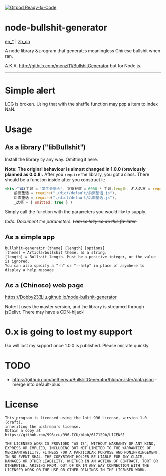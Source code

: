 [![Gitpod Ready-to-Code](https://img.shields.io/badge/Gitpod-Ready--to--Code-blue?logo=gitpod)](https://gitpod.io/#https://github.com/Dobby233Liu/node-bullshit-generator) 

# node-bullshit-generator

[en_*](README.md) | [zh_cn](README-zh_cn.md)

A node library & program that generates meaningless Chinese bullshit when ran.

A.K.A. http://github.com/menzi11/BullshitGenerator but for Node.js.
<hr /><!-- fixme(-2) -->

# Simple alert
LCG is broken. Using that with the shuffle function may pop a item to index NaN.

# Usage
## As a library ("libBullshit")

Install the library by any way. Omitting it here.

**Note: The original behaviour is almost changed in 1.0.0 (previously planned as 0.0.8).**
After you `require` the library, you got a class. There should be a function inside after you construct it:
```javascript
this.生成(主题 = "学生会退会", 文章长度 = 6000 * 主题.length, 名人名言 = require("./dict/default/名人名言.js"), 废话 = require("./dict/default/废话.js")(主题),
	前面垫话 = require("./dict/default/前面垫话.js"),
	后面垫话 = require("./dict/default/后面垫话.js"),
	_选项 = { omitted: true } )
```
Simply call the function with the parameters you would like to supply.

*todo: Document the parameters. <s>I am so lazy so do this far later.</s>*
## As a simple app

```
bullshit-generator [theme] [length] [options]
[theme] = Article/bullshit theme, as a string.
[length] = Bullshit length. Must be a positive integer, or the value is ignored.
You can also specify a "-h" or "--help" in place of anywhere to display a help message
```
## As a (Chinese) web page
https://Dobby233Liu.github.io/node-bullshit-generator

Note: It uses the master version, and the library is streamed through jsDelivr. There may have a CDN-hijack!

# 0.x is going to lost my support
0.x will lost my support once 1.0.0 is published. Please migrate quickly.

# TODO
* https://github.com/aetherwu/BullshitGenerator/blob/master/data.json - merge into default-plus

# License

```
This program is licensed using the Anti 996 License, version 1.0 (draft),
inheriting the upstream's license.
Obtain a copy at https://github.com/996icu/996.ICU/blob/617129b/LICENSE

THE LICENSED WORK IS PROVIDED "AS IS", WITHOUT WARRANTY OF ANY KIND,
EXPRESS OR IMPLIED, INCLUDING BUT NOT LIMITED TO THE WARRANTIES OF
MERCHANTABILITY, FITNESS FOR A PARTICULAR PURPOSE AND NONINFRINGEMENT.
IN NO EVENT SHALL THE COPYRIGHT HOLDER BE LIABLE FOR ANY CLAIM,
DAMAGES OR OTHER LIABILITY, WHETHER IN AN ACTION OF CONTRACT, TORT OR
OTHERWISE, ARISING FROM, OUT OF OR IN ANY WAY CONNECTION WITH THE
LICENSED WORK OR THE USE OR OTHER DEALINGS IN THE LICENSED WORK.
```